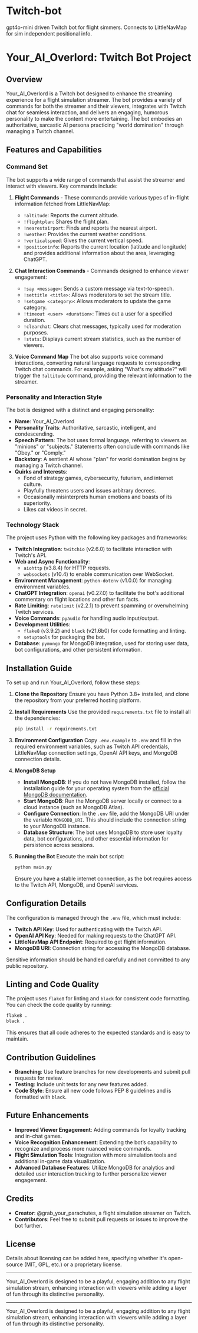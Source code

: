 # Twitch-bot
gpt4o-mini driven Twitch bot for flight simmers. Connects to LittleNavMap for sim independent positional info.

# Your_AI_Overlord: Twitch Bot Project

## Overview
Your_AI_Overlord is a Twitch bot designed to enhance the streaming experience for a flight simulation streamer. The bot provides a variety of commands for both the streamer and their viewers, integrates with Twitch chat for seamless interaction, and delivers an engaging, humorous personality to make the content more entertaining. The bot embodies an authoritative, sarcastic AI persona practicing "world domination" through managing a Twitch channel.

## Features and Capabilities

### Command Set
The bot supports a wide range of commands that assist the streamer and interact with viewers. Key commands include:

1. **Flight Commands** - These commands provide various types of in-flight information fetched from LittleNavMap:
   - `!altitude`: Reports the current altitude.
   - `!flightplan`: Shares the flight plan.
   - `!nearestairport`: Finds and reports the nearest airport.
   - `!weather`: Provides the current weather conditions.
   - `!verticalspeed`: Gives the current vertical speed.
   - `!positioninfo`: Reports the current location (latitude and longitude) and provides additional information about the area, leveraging ChatGPT.

2. **Chat Interaction Commands** - Commands designed to enhance viewer engagement:
   - `!say <message>`: Sends a custom message via text-to-speech.
   - `!settitle <title>`: Allows moderators to set the stream title.
   - `!setgame <category>`: Allows moderators to update the game category.
   - `!timeout <user> <duration>`: Times out a user for a specified duration.
   - `!clearchat`: Clears chat messages, typically used for moderation purposes.
   - `!stats`: Displays current stream statistics, such as the number of viewers.

3. **Voice Command Map**
   The bot also supports voice command interactions, converting natural language requests to corresponding Twitch chat commands. For example, asking "What's my altitude?" will trigger the `!altitude` command, providing the relevant information to the streamer.

### Personality and Interaction Style
The bot is designed with a distinct and engaging personality:

- **Name**: Your_AI_Overlord
- **Personality Traits**: Authoritative, sarcastic, intelligent, and condescending.
- **Speech Pattern**: The bot uses formal language, referring to viewers as "minions" or "subjects." Statements often conclude with commands like "Obey." or "Comply."
- **Backstory**: A sentient AI whose "plan" for world domination begins by managing a Twitch channel.
- **Quirks and Interests**:
  - Fond of strategy games, cybersecurity, futurism, and internet culture.
  - Playfully threatens users and issues arbitrary decrees.
  - Occasionally misinterprets human emotions and boasts of its superiority.
  - Likes cat videos in secret.

### Technology Stack
The project uses Python with the following key packages and frameworks:

- **Twitch Integration**: `twitchio` (v2.6.0) to facilitate interaction with Twitch's API.
- **Web and Async Functionality**:
  - `aiohttp` (v3.8.4) for HTTP requests.
  - `websockets` (v10.4) to enable communication over WebSocket.
- **Environment Management**: `python-dotenv` (v1.0.0) for managing environment variables.
- **ChatGPT Integration**: `openai` (v0.27.0) to facilitate the bot's additional commentary on flight locations and other fun facts.
- **Rate Limiting**: `ratelimit` (v2.2.1) to prevent spamming or overwhelming Twitch services.
- **Voice Commands**: `pyaudio` for handling audio input/output.
- **Development Utilities**:
  - `flake8` (v3.9.2) and `black` (v21.6b0) for code formatting and linting.
  - `setuptools` for packaging the bot.
- **Database**: `pymongo` for MongoDB integration, used for storing user data, bot configurations, and other persistent information.

## Installation Guide
To set up and run Your_AI_Overlord, follow these steps:

1. **Clone the Repository**
   Ensure you have Python 3.8+ installed, and clone the repository from your preferred hosting platform.

2. **Install Requirements**
   Use the provided `requirements.txt` file to install all the dependencies:
   ```sh
   pip install -r requirements.txt
   ```

3. **Environment Configuration**
   Copy `.env.example` to `.env` and fill in the required environment variables, such as Twitch API credentials, LittleNavMap connection settings, OpenAI API keys, and MongoDB connection details.

4. **MongoDB Setup**
   - **Install MongoDB**: If you do not have MongoDB installed, follow the installation guide for your operating system from the [official MongoDB documentation](https://docs.mongodb.com/manual/installation/).
   - **Start MongoDB**: Run the MongoDB server locally or connect to a cloud instance (such as MongoDB Atlas).
   - **Configure Connection**: In the `.env` file, add the MongoDB URI under the variable `MONGODB_URI`. This should include the connection string to your MongoDB instance.
   - **Database Structure**: The bot uses MongoDB to store user loyalty data, bot configurations, and other essential information for persistence across sessions.

5. **Running the Bot**
   Execute the main bot script:
   ```sh
   python main.py
   ```
   Ensure you have a stable internet connection, as the bot requires access to the Twitch API, MongoDB, and OpenAI services.

## Configuration Details
The configuration is managed through the `.env` file, which must include:
- **Twitch API Key**: Used for authenticating with the Twitch API.
- **OpenAI API Key**: Needed for making requests to the ChatGPT API.
- **LittleNavMap API Endpoint**: Required to get flight information.
- **MongoDB URI**: Connection string for accessing the MongoDB database.

Sensitive information should be handled carefully and not committed to any public repository.

## Linting and Code Quality
The project uses `flake8` for linting and `black` for consistent code formatting. You can check the code quality by running:
```sh
flake8 .
black .
```
This ensures that all code adheres to the expected standards and is easy to maintain.

## Contribution Guidelines
- **Branching**: Use feature branches for new developments and submit pull requests for review.
- **Testing**: Include unit tests for any new features added.
- **Code Style**: Ensure all new code follows PEP 8 guidelines and is formatted with `black`.

## Future Enhancements
- **Improved Viewer Engagement**: Adding commands for loyalty tracking and in-chat games.
- **Voice Recognition Enhancement**: Extending the bot’s capability to recognize and process more nuanced voice commands.
- **Flight Simulation Tools**: Integration with more simulation tools and additional in-game data visualization.
- **Advanced Database Features**: Utilize MongoDB for analytics and detailed user interaction tracking to further personalize viewer engagement.

## Credits
- **Creator**: @grab_your_parachutes, a flight simulation streamer on Twitch.
- **Contributors**: Feel free to submit pull requests or issues to improve the bot further.

## License
Details about licensing can be added here, specifying whether it's open-source (MIT, GPL, etc.) or a proprietary license.

---

Your_AI_Overlord is designed to be a playful, engaging addition to any flight simulation stream, enhancing interaction with viewers while adding a layer of fun through its distinctive personality.

---

Your_AI_Overlord is designed to be a playful, engaging addition to any flight simulation stream, enhancing interaction with viewers while adding a layer of fun through its distinctive personality.


